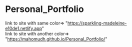# Personal_Portfolio
link to site with same color=> "https://sparkling-madeleine-e10de1.netlify.app"
<br>
link to site with another color=> "https://mahomudh.github.io/Personal_Portfolio/"

